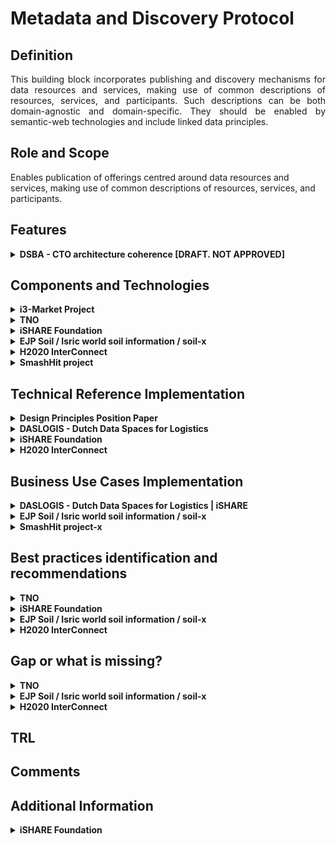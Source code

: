 # Metadata and Discovery Protocol
## Definition
<div align="justify"> This building block incorporates publishing and discovery mechanisms for data resources and services, making use of common descriptions of resources, services, and participants. Such descriptions can be both domain-agnostic and domain-specific. They should be enabled by semantic-web technologies and include linked data principles. </div> 

## Role and Scope
<div allign="justify">Enables publication of offerings centred around data resources and services, making use of common descriptions of resources, services, and participants.</div>

## Features 
<details>
  <summary><strong>DSBA - CTO architecture coherence [DRAFT. NOT APPROVED]</strong></summary>
  
- Data Asset description
- Reuse of standards
- Standard metadata vocabulary for characterization of data resources
- Discovery service based on standard metadata vocabulary

</details>

## Components and Technologies  
<details>
  <summary><strong>i3-Market Project</strong></summary>
  
- Smart Contract Manager
- Auditable Accounting
- Offering registration
- Semantic mapping
- Vocabulary management
- Offering Discovery
- Semantic orchestrator
  
For more detailed information visit the [source's webpage.](http://open-source.i3-market.eu/technical-information/i3-market-architecture/)
  
</details>

<details>
  <summary><strong>TNO</strong></summary>
  
  - IDS Connector (including Access/Usage Control)
  - IDS Data Apps (and APIs)
  - IDS Broker
  - IDS DAPS
  - IDS Clearing House.

  In process of developing:
  - Vocabulary Hub
  - App Store
  - Federated Catalogue
  - Federated Identity Management. 
</details>

<details>
  <summary><strong>iSHARE Foundation</strong></summary>
  
  - <div align="justify"><a href="https://ishare.eu/ishare-satellite-explained/">iSHARE Satellite</a> federated participant registration service is providing a basic level of discovery for data spaces to discover participants in and across data spaces.</div>

</details>

<details>
  <summary><strong> EJP Soil / Isric world soil information / soil-x</strong></summary>
  
  - Metadata discovery: geonetwork and geonode
  - Data exchange api’s: pygeoapi, geoserver and mapserver
  - Data harmonization: hale and wosis (tailored)
  - Codelist registry: re3gistry and skosmos

</details>

<details>
  <summary><strong>H2020 InterConnect</strong></summary>
  
- In the InterConnect Semantic Interoperability Framework (SIF) the core component, the Knowledge Engine, unlocks the discovery and exchange of semantically modelled data.
</details>

<details>
  <summary><strong>SmashHit project</strong></summary>
  
Context Sensitivity Solution (CSS), comprising of the following sub-components:
  - Context monitoring & extraction: 
         - provides the main functionality for ingesting data from other smashHit components into the CSS, 
         - monitor and structure those data according to the predefined smashHit ontology model, and 
         - finally extract the contextual information from it.
  - CSS interfaces: 
         - provides REST API functionalities for communication with external modules, 
        - data ingestion as for the CSS extraction result provision

  </details>

## Technical Reference Implementation
<details>
  <summary><strong>Design Principles Position Paper</strong></summary>
  <div align="justify">A data space participant analyses the terms and conditions linked to a given data resource and acquires the corresponding access/usage rights in line with these terms and conditions.</div>
  
</details>

<details>
  <summary><strong>DASLOGIS - Dutch Data Spaces for Logistics</strong></summary>
  <div align="justify">The DASLOGIS project aims to develop a Dutch Logistics Data Space (DLDS): a digital virtual environment or ecosystem that enables the finding and controlled sharing of (potentially) sensitive data. It offers flexibility, extensibility, and personalization to support: sharing transaction data for operational optimization, sharing (big) data for data for data analysis, and supply chain data sharing for real-time visibility. DLDS will be based on the generic and internationally standardized IDS reference architecture model.</div>
  
</details>

<details>
  <summary><strong>iSHARE Foundation</strong></summary>
  
  - <div align="justify">The ledger node is available as a ready package to implement, and also as a service by multiple providers. It also allows data spaces to start today. 
  - Through the validation of the process of the governance organisations, parties can onboard participants in the bigger network. </div>

</details>

<details>
  <summary><strong>H2020 InterConnect</strong></summary>
  
- Since this is a custom tool, we applied interConnect's reference architecture, providing a tool that enables matching of data representations in order to activate data exchange. 
- The possibility to activate data exchange based on reasoning is currently on the road map. This feature will rely on metadata from the services. This can also be used to navigate a search space composed by the services and provided semantic descriptions.  
</details>

## Business Use Cases Implementation
<details>
  <summary><strong>DASLOGIS - Dutch Data Spaces for Logistics | iSHARE</strong></summary>
  
<div align="justify">To adapt to changing market dynamics, organizations are collaborating more than ever in increasingly complex and agile supply chains, requiring a flexible exchange of many (often commercially sensitive) datasets with a variety of stakeholders. Organizations in logistics are currently developing and implementing digitization strategies to adapt and prepare to extract value from these opportunities. This project builds on the work and analysis of the needs, approach, positioning and roadmap for a Dutch logistics data space in the published white paper on the logistics infrastructure for data sharing.</div>
  
</details>

<details>
  <summary><strong>EJP Soil / Isric world soil information / soil-x</strong></summary>
  
  - <div align="justify">Build a global soil dataset from regional sources. The global dataset is referenced in many domains from carbon stock, soil fertility to nature conservation.</div>
  - Support for governments in implementing solutions to share soil data following standards for wide adoption.

</details>

<details>
  <summary><strong>SmashHit project-x</strong></summary>
Solving Consumer Consent & Data Security for Connected Car and Smart City
Connected Car/Insurance Business Case:
This Business Case is focused on the use of connected car data in the insurance sector. 
The use of such data has been restricted so far because of two main reasons:
      1. Lack of trust by consumers regarding the use of their data.
      2. Complexity for the consumer to provide the consent required under GDPR.

To respond to this, this Business Case aims for a simpler and automated consent process and a process where the consumer is in full control of their consent. They can manage it, withdraw it, change it themselves at any time. 
This Business Case also addresses the privacy aspects of consent and ensuring GDPR compliance. By making the consent process simpler, secure, and GDPR compliant, it is believed that a larger number of consumers would adopt the use of connected car data for use in risk calculations by their insurer. 
The current structures and consent schemes in place today require a consumer to give their consent to multiple organisations separately, which has already proven to be an unrealistic approach in working with consumers. Within smashHit, LexisNexis and Volkswagen use, among others, the Context Sensitivity Solution with the aim to automate and simplify the consent process whilst ensuring transparency and clear accountability for consumers when buying connected car insurance.

  </details>
  
## Best practices identification and recommendations
<details>
  <summary><strong>TNO</strong></summary>
  
  - It's recommended that end-users don't develop the IDS components by themselves. Instead, they can use the services offered by IT integrators.
</details>

<details>
  <summary><strong>iSHARE Foundation</strong></summary>
  
  - There are at least two levels of discovery:
    - Starting from participants: that's where the iSHARE ledger provides the pointers to data offering of participants.
    - Starting from data offering: that's where market place components provide this for data spaces.

</details>

<details>
  <summary><strong>EJP Soil / Isric world soil information / soil-x</strong></summary>
  
  - Use standards where possible:
    - for data exchange (ogcapi, odata, sparql)
    - for metadata discovery (oaipmh, csw, opensearch)
    - for data models (inspire, soilml , glosis, schema.org)
    - for metadata content (dcat, iso19115, schema.org, datacite) 
  - Extend common codelists

</details>

<details>
  <summary><strong>H2020 InterConnect</strong></summary>
  
- Make sure the metadata includes references to the type of data that is produced and/or consumed by a service. This rich metadata makes the data sharing more flexible by for example enabling automatic semantic service composition using a reasoner. This increases the reuse potential for data and makes future related use case easier to implement.
</details>


## Gap or what is missing?
<details>
  <summary><strong>TNO</strong></summary>
  
  - Components related to federation of data spaces are still under active R&D and require more attention.
  - Governance and legal building blocks are still not completely defined. 
</details>

<details>
  <summary><strong>EJP Soil / Isric world soil information / soil-x</strong></summary>
  
  - Traceability is not a very common building block.
</details>

<details>
  <summary><strong>H2020 InterConnect</strong></summary>
  
- <div align="justify">The Knowledge Engine uses <a href="https://www.w3.org/TR/sparql11-query/#BasicGraphPatterns">Basic Graph Patterns</a> to describe the type of data that is being produced and/or consumed. These graph patterns are derived from the domain ontology, but they need some improvements. First of all, deriving them can be difficult. Tools to support this process are necessary to increase the adoption. Second of all, their expressive power can be increased. Note that the Knowledge Engine is research software and therefore not production-ready with respect to stability, scalability, security.</div>
</details>

## TRL

## Comments

## Additional Information
<details>
  <summary><strong>iSHARE Foundation</strong></summary>
  Further details on the details that are use for discovery in the <a href="https://ishare.eu/data-of-parties-in-ishare-network/">operational API's</a>.

</details>
